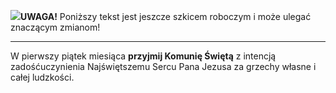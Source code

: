 <span class="challenge-success-status-icon-todo"><img class="svg-image" src="/files/resources/svg/cone-striped.svg" /></span>**UWAGA!** Poniższy tekst jest jeszcze szkicem roboczym i może ulegać znaczącym zmianom!

---
W pierwszy piątek miesiąca **przyjmij Komunię Świętą** z intencją zadośćuczynienia Najświętszemu Sercu Pana Jezusa za grzechy własne i całej ludzkości.
